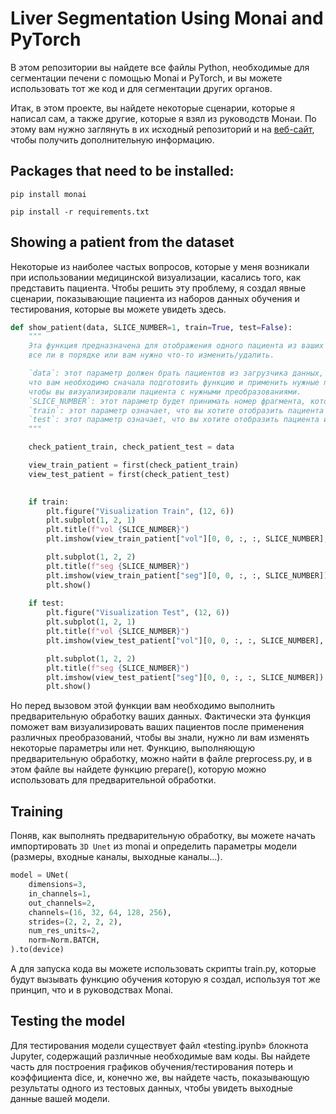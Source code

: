 
# Liver Segmentation Using Monai and PyTorch
В этом репозитории вы найдете все файлы Python, необходимые для сегментации печени с помощью Monai и PyTorch, и вы можете использовать тот же код и для сегментации других органов.

Итак, в этом проекте, вы найдете некоторые сценарии, которые я написал сам, а также другие, которые я взял из руководств Монаи. По этому вам нужно заглянуть в их исходный репозиторий и на [веб-сайт](https://monai.io/), чтобы получить дополнительную информацию.

## Packages that need to be installed:
```
pip install monai
```
```
pip install -r requirements.txt
```
## Showing a patient from the dataset
Некоторые из наиболее частых вопросов, которые у меня возникали при использовании медицинской визуализации, касались того, как представить пациента. Чтобы решить эту проблему, я создал явные сценарии, показывающие
пациента из наборов данных обучения и тестирования, которые вы можете увидеть здесь.
```Python
def show_patient(data, SLICE_NUMBER=1, train=True, test=False):
    """
    Эта функция предназначена для отображения одного пациента из ваших наборов данных, чтобы вы могли определить, 
    все ли в порядке или вам нужно что-то изменить/удалить.

    `data`: этот параметр должен брать пациентов из загрузчика данных, а это означает, 
    что вам необходимо сначала подготовить функцию и применить нужные преобразования, после чего передать их в эту функцию, 
    чтобы вы визуализировали пациента с нужными преобразованиями.
    `SLICE_NUMBER`: этот параметр будет принимать номер фрагмента, который вы хотите отобразить/показать
    `train`: этот параметр означает, что вы хотите отобразить пациента из данных обучения (по дефолту - true)
    `test`: этот параметр означает, что вы хотите отобразить пациента из числа тестируемых пациентов.
    """

    check_patient_train, check_patient_test = data

    view_train_patient = first(check_patient_train)
    view_test_patient = first(check_patient_test)

    
    if train:
        plt.figure("Visualization Train", (12, 6))
        plt.subplot(1, 2, 1)
        plt.title(f"vol {SLICE_NUMBER}")
        plt.imshow(view_train_patient["vol"][0, 0, :, :, SLICE_NUMBER], cmap="gray")

        plt.subplot(1, 2, 2)
        plt.title(f"seg {SLICE_NUMBER}")
        plt.imshow(view_train_patient["seg"][0, 0, :, :, SLICE_NUMBER])
        plt.show()
    
    if test:
        plt.figure("Visualization Test", (12, 6))
        plt.subplot(1, 2, 1)
        plt.title(f"vol {SLICE_NUMBER}")
        plt.imshow(view_test_patient["vol"][0, 0, :, :, SLICE_NUMBER], cmap="gray")

        plt.subplot(1, 2, 2)
        plt.title(f"seg {SLICE_NUMBER}")
        plt.imshow(view_test_patient["seg"][0, 0, :, :, SLICE_NUMBER])
        plt.show()

```

Но перед вызовом этой функции вам необходимо выполнить предварительную обработку ваших данных. Фактически эта функция поможет вам визуализировать ваших пациентов после применения различных преобразований, чтобы вы знали, нужно ли вам изменять некоторые параметры или нет.
Функцию, выполняющую предварительную обработку, можно найти в файле preprocess.py, и в этом файле вы найдете функцию prepare(), которую можно использовать для предварительной обработки.

## Training
Поняв, как выполнять предварительную обработку, вы можете начать импортировать `3D Unet` из monai и определить параметры модели (размеры, входные каналы, выходные каналы...).
```Python
model = UNet(
    dimensions=3,
    in_channels=1,
    out_channels=2,
    channels=(16, 32, 64, 128, 256), 
    strides=(2, 2, 2, 2),
    num_res_units=2,
    norm=Norm.BATCH,
).to(device)
```

А для запуска кода вы можете использовать скрипты train.py, которые будут вызывать функцию обучения которую я создал, используя тот же принцип, что и в руководствах Monai.

## Testing the model
Для тестирования модели существует файл «testing.ipynb» блокнота Jupyter, содержащий различные необходимые вам коды. Вы найдете часть для построения графиков обучения/тестирования потерь и коэффициента dice, и, конечно же, вы найдете часть, показывающую результаты одного из тестовых данных, чтобы увидеть выходные данные вашей модели.


